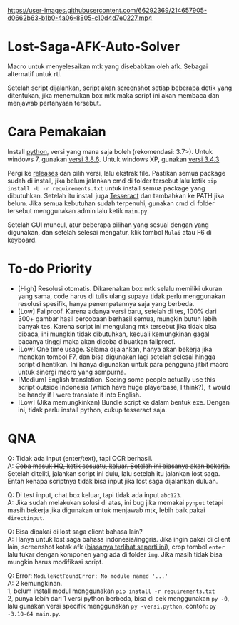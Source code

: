

https://user-images.githubusercontent.com/66292369/214657905-d0662b63-b1b0-4a06-8805-c10d4d7e0227.mp4



# Lost-Saga-AFK-Auto-Solver
Macro untuk menyelesaikan mtk yang disebabkan oleh afk. Sebagai alternatif untuk rtl.

Setelah script dijalankan, script akan screenshot setiap beberapa detik yang ditentukan, jika menemukan box mtk maka script ini akan membaca dan menjawab pertanyaan tersebut.

# Cara Pemakaian
Install [python](https://www.python.org/downloads/), versi yang mana saja boleh (rekomendasi: 3.7>). Untuk windows 7, gunakan [versi 3.8.6](https://www.python.org/downloads/release/python-386/). Untuk windows XP, gunakan [versi 3.4.3](https://www.python.org/downloads/release/python-343/)

Pergi ke [releases](https://github.com/Trisnox/Lost-Saga-AFK-Auto-Solver/releases) dan pilih versi, lalu ekstrak file. Pastikan semua package sudah di install, jika belum jalankan cmd di folder tersebut lalu ketik `pip install -U -r requirements.txt` untuk install semua package yang dibutuhkan. Setelah itu install juga [Tesseract](https://github.com/UB-Mannheim/tesseract/wiki) dan tambahkan ke PATH jika belum. Jika semua kebutuhan sudah terpenuhi, gunakan cmd di folder tersebut menggunakan admin lalu ketik `main.py`.

Setelah GUI muncul, atur beberapa pilihan yang sesuai dengan yang digunakan, dan setelah selesai mengatur, klik tombol `Mulai` atau F6 di keyboard.

# To-do Priority
- [High] Resolusi otomatis. Dikarenakan box mtk selalu memiliki ukuran yang sama, code harus di tulis ulang supaya tidak perlu menggunakan resolusi spesifik, hanya penempatannya saja yang berbeda.
- [Low] Failproof. Karena adanya versi baru, setelah di tes, 100% dari 300+ gambar hasil percobaan berhasil semua, mungkin butuh lebih banyak tes. Karena script ini mengulang mtk tersebut jika tidak bisa dibaca, ini mungkin tidak dibutuhkan, kecuali kemungkinan gagal bacanya tinggi maka akan dicoba dibuatkan failproof.
- [Low] One time usage. Selama dijalankan, hanya akan bekerja jika menekan tombol F7, dan bisa digunakan lagi setelah selesai hingga script dihentikan. Ini hanya digunakan untuk para pengguna jitbit macro untuk sinergi macro yang sempurna.
- [Medium] English translation. Seeing some people actually use this script outside Indonesia (which have huge playerbase, I think?), it would be handy if I were translate it into English.
- [Low] (Jika memungkinkan) Bundle script ke dalam bentuk exe. Dengan ini, tidak perlu install python, cukup tesseract saja.

# QNA
Q: Tidak ada input (enter/text), tapi OCR berhasil.\
A: ~~Coba masuk HQ, ketik sesuatu, keluar. Setelah ini biasanya akan bekerja.~~ Setelah diteliti, jalankan script ini dulu, lalu setelah itu jalankan lost saga. Entah kenapa scriptnya tidak bisa input jika lost saga dijalankan duluan.

Q: Di test input, chat box keluar, tapi tidak ada input `abc123`.\
A: Jika sudah melakukan solusi di atas, ini bug jika memakai `pynput` tetapi masih bekerja jika digunakan untuk menjawab mtk, lebih baik pakai `directinput`.

Q: Bisa dipakai di lost saga client bahasa lain?\
A: Hanya untuk lost saga bahasa indonesia/inggris. Jika ingin pakai di client lain, screenshot kotak afk ([biasanya terlihat seperti ini](https://user-images.githubusercontent.com/66292369/215278517-69c7bb1f-1e73-4344-ad33-2d9b5de5663d.png)), crop tombol `enter` lalu tukar dengan komponen yang ada di folder `img`. Jika masih tidak bisa mungkin harus modifikasi script.

Q: Error: `ModuleNotFoundError: No module named '...'`\
A: 2 kemungkinan.\
   1, belum install modul menggunakan `pip install -r requirements.txt`\
   2, punya lebih dari 1 versi python berbeda, bisa di cek menggunakan `py -0`, lalu gunakan versi specifik menggunakan `py -versi.python`, contoh: `py -3.10-64 main.py`.
  
   

